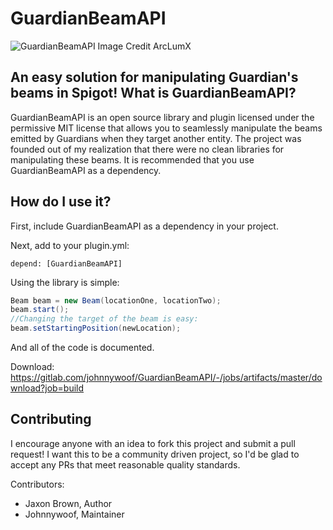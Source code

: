 GuardianBeamAPI
===========
![GuardianBeamAPI Image Credit ArcLumX](http://i.imgur.com/oWfQVvg.png)

An easy solution for manipulating Guardian's beams in Spigot!
What is GuardianBeamAPI?
--------
GuardianBeamAPI is an open source library and plugin licensed under the permissive MIT license that allows you to seamlessly manipulate the beams emitted by Guardians when they target another entity. The project was founded out of my realization that there were no clean libraries for manipulating these beams.
It is recommended that you use GuardianBeamAPI as a dependency.

How do I use it?
--------
First, include GuardianBeamAPI as a dependency in your project.
<Maven Dependency and Repository coming soon>

Next, add to your plugin.yml:
```
depend: [GuardianBeamAPI]
```

Using the library is simple:
```java
Beam beam = new Beam(locationOne, locationTwo);
beam.start();
//Changing the target of the beam is easy:
beam.setStartingPosition(newLocation);
```
And all of the code is documented.

Download: https://gitlab.com/johnnywoof/GuardianBeamAPI/-/jobs/artifacts/master/download?job=build

Contributing
--------
I encourage anyone with an idea to fork this project and submit a pull request! I want this to be a community driven project, so I'd be glad to accept any PRs that meet reasonable quality standards.

Contributors:
* Jaxon Brown, Author
* Johnnywoof, Maintainer
